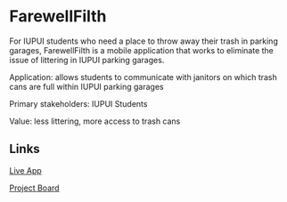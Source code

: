 # FarewellFilth

For IUPUI students who need a place to throw away their trash in
parking garages, FarewellFilth is a mobile application that
works to eliminate the issue of littering in IUPUI parking garages.

Application: allows students to communicate with janitors on which trash cans are full within IUPUI parking garages

Primary stakeholders: IUPUI Students

Value: less littering, more access to trash cans

## Links

[Live App](https://repl.it)

[Project Board](../../projects/1)
